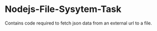 # Nodejs-File-Sysytem-Task
Contains code required to fetch json data from an external url to a file.
